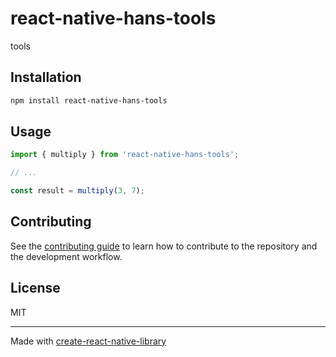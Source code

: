 # react-native-hans-tools

tools

## Installation

```sh
npm install react-native-hans-tools
```

## Usage


```js
import { multiply } from 'react-native-hans-tools';

// ...

const result = multiply(3, 7);
```


## Contributing

See the [contributing guide](CONTRIBUTING.md) to learn how to contribute to the repository and the development workflow.

## License

MIT

---

Made with [create-react-native-library](https://github.com/callstack/react-native-builder-bob)
